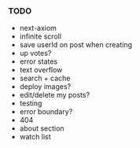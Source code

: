 ### TODO

- next-axiom
- infinite scroll
- save userId on post when creating
- up votes?
- error states
- text overflow
- search + cache
- deploy images?
- edit/delete my posts?
- testing
- error boundary?
- 404
- about section
- watch list
